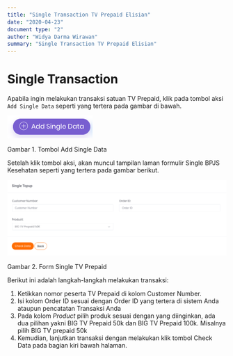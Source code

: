```yaml
---
title: "Single Transaction TV Prepaid Elisian"
date: "2020-04-23"
document type: "2"
author: "Widya Darma Wirawan"
summary: "Single Transaction TV Prepaid Elisian"
---
```


# Single Transaction

Apabila ingin melakukan transaksi satuan TV Prepaid, klik pada tombol aksi `Add Single Data` seperti yang tertera pada gambar di bawah.

![](./image-user-manual/elisian-tvprepaid-single-1.png)

Gambar 1. Tombol Add Single Data

Setelah klik tombol aksi, akan muncul tampilan laman formulir Single BPJS Kesehatan seperti yang tertera pada gambar berikut.


![](./image-user-manual/elisian-tvprepaid-single-2.png)

Gambar 2. Form Single TV Prepaid

Berikut ini adalah langkah-langkah melakukan transaksi:

1. Ketikkan nomor peserta TV Prepaid di kolom Customer Number.
2. Isi kolom Order ID sesuai dengan Order ID yang tertera di sistem Anda ataupun pencatatan Transaksi Anda
3. Pada kolom *Product* pilih produk sesuai dengan yang diinginkan, ada dua pilihan yakni BIG TV Prepaid 50k dan BIG TV Prepaid 100k. Misalnya pilih BIG TV prepaid 50k
4. Kemudian, lanjutkan transaksi dengan melakukan klik tombol Check Data pada bagian kiri bawah halaman.